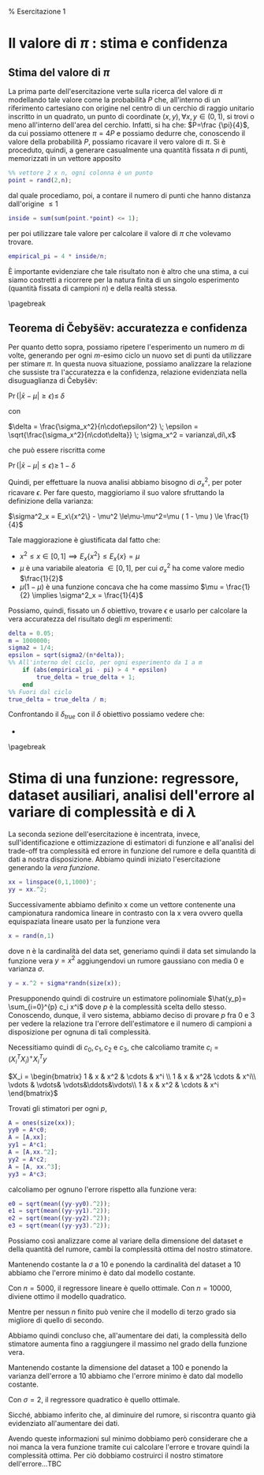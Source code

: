 ﻿% Esercitazione 1

# Il valore di $\pi$ : stima e confidenza

## Stima del valore di $\pi$
La prima parte dell'esercitazione verte sulla ricerca del valore di $\pi$ modellando tale valore come la probabilità $P$ che, all'interno di un riferimento cartesiano con origine nel centro di un cerchio di raggio unitario inscritto in un quadrato, un punto di coordinate $(x, y), \forall x,y \in (0,1)$, si trovi o meno all'interno dell'area del cerchio.
Infatti, si ha che: $P=\frac {\pi}{4}$, da cui possiamo ottenere $\pi= 4P$ e possiamo dedurre che, conoscendo il valore della probabilità $P$, possiamo ricavare il vero valore di $\pi$.
Si è proceduto, quindi, a generare casualmente una quantità fissata $n$ di punti, memorizzati in un vettore apposito
```Matlab
%% vettore 2 x n, ogni colonna è un punto
point = rand(2,n); 
```
dal quale procediamo, poi, a contare il numero di punti che hanno distanza dall'origine $\leq 1$
```Matlab
inside = sum(sum(point.*point) <= 1);
```
per poi utilizzare tale valore per calcolare il valore di $\pi$ che volevamo trovare. 
```Matlab
empirical_pi = 4 * inside/n;
```
È importante evidenziare che tale risultato non è altro che una stima, a cui siamo costretti a ricorrere per la natura finita di un singolo esperimento (quantità fissata di campioni $n$) e della realtà stessa.

\pagebreak

## Teorema di Čebyšëv: accuratezza e confidenza

Per quanto detto sopra, possiamo ripetere l'esperimento un numero $m$ di volte, generando per ogni $m$-esimo ciclo un nuovo set di punti da utilizzare per stimare $\pi$.
In questa nuova situazione, possiamo analizzare la relazione che sussiste tra l'accuratezza e la confidenza, relazione evidenziata nella disuguaglianza di Čebyšëv:

$\Pr\left(|{\bar{x}-\mu}| \ge \epsilon\right)\le \;\delta$

con

$\delta = \frac{\sigma_x^2}{n\cdot\epsilon^2} \; \epsilon = \sqrt{\frac{\sigma_x^2}{n\cdot\delta}}  \; \sigma_x^2 = varianza\,di\,x$

che può essere riscritta come

$\Pr\left(|{\bar{x}-\mu}| \le \epsilon\right)\ge \;1-\delta$

Quindi, per effettuare la nuova analisi abbiamo bisogno di $\sigma^2_x$, per poter ricavare $\epsilon$. Per fare questo, maggioriamo il suo valore sfruttando la definizione della varianza:

$\sigma^2_x = E_x\{x^2\} - \mu^2 \le\mu-\mu^2=\mu ( 1 - \mu ) \le \frac{1}{4}$

Tale maggiorazione è giustificata dal fatto che:

- $x^2 \le x \in [0,1] \implies E_x\{x^2\} \le E_x\{x\} = \mu$
- $\mu$ è una variabile aleatoria $\in [0,1]$, per cui $\sigma^2_x$ ha come valore medio $\frac{1}{2}$ 
- $\mu ( 1 - \mu )$ è una funzione concava che ha come massimo $\mu = \frac{1}{2} \implies \sigma^2_x = \frac{1}{4}$

Possiamo, quindi, fissato un $\delta$ obiettivo, trovare $\epsilon$ e usarlo per calcolare la vera accuratezza del risultato degli $m$ esperimenti:

```Matlab
delta = 0.05;
m = 1000000;
sigma2 = 1/4;
epsilon = sqrt(sigma2/(n*delta));
%% All'interno del ciclo, per ogni esperimento da 1 a m
    if (abs(empirical_pi - pi) > 4 * epsilon)
        true_delta = true_delta + 1;
    end
%% Fuori dal ciclo
true_delta = true_delta / m;
```

Confrontando il $\delta_{true}$ con il $\delta$ obiettivo possiamo vedere che:

-


\pagebreak

# Stima di una funzione: regressore, dataset ausiliari, analisi dell'errore al variare di complessità e di $\lambda$

La seconda sezione dell'esercitazione è incentrata, invece, sull'identificazione e ottimizzazione di estimatori di funzione e all'analisi del trade-off tra complessità ed errore in funzione del rumore e della quantità di dati a nostra disposizione.
Abbiamo quindi iniziato l'esercitazione generando la *vera funzione*.
```Matlab
xx = linspace(0,1,1000)';
yy = xx.^2;
```
Successivamente abbiamo definito x come un vettore contenente una campionatura randomica lineare in contrasto con la x vera ovvero quella equispaziata lineare usato per la funzione vera
```Matlab
x = rand(n,1)
```
dove n è la cardinalità del data set, generiamo quindi il data set simulando la funzione vera $y = x^2$ aggiungendovi un rumore gaussiano con media 0 e varianza $\sigma$.
```Matlab
y = x.^2 + sigma*randn(size(x));
```

Presupponendo quindi di costruire un estimatore polinomiale $\hat{y_p}= \sum_{i=0}^{p} c_i x^i$ dove $p$ è la complessità scelta dello stesso.
Conoscendo, dunque, il vero sistema, abbiamo deciso di provare $p$ fra $0$ e $3$ per vedere la relazione tra l'errore dell'estimatore e il numero di campioni a disposizione per ognuna di tali complessità.

Necessitiamo quindi di $c_0, c_1, c_2$ e $c_3$, che  calcoliamo tramite
 $c_i = (X_i^TX_i)^+ X_i^T y$
 
$X_i =  \begin{bmatrix}
  1 & x & x^2 & \cdots & x^i \\
  1 & x & x^2& \cdots & x^i\\
\vdots & \vdots& \vdots&\ddots&\vdots\\
  1 & x & x^2 & \cdots & x^i
 \end{bmatrix}$
 
Trovati gli stimatori per ogni $p$,
 
```Matlab
A = ones(size(xx));
yy0 = A*c0;
A = [A,xx];
yy1 = A*c1;
A = [A,xx.^2];
yy2 = A*c2;
A = [A, xx.^3];
yy3 = A*c3;
```

calcoliamo per ognuno l'errore rispetto alla funzione vera:

```Matlab
e0 = sqrt(mean((yy-yy0).^2));
e1 = sqrt(mean((yy-yy1).^2));
e2 = sqrt(mean((yy-yy2).^2));
e3 = sqrt(mean((yy-yy3).^2));
```
Possiamo così analizzare come al variare della dimensione del dataset e della quantità del rumore, cambi la complessità ottima del nostro stimatore.

Mantenendo costante la $\sigma$ a $10$ e ponendo la cardinalità del dataset a $10$ abbiamo che l'errore minimo è dato dal modello costante.

Con $n = 5000$, il regressore lineare è quello ottimale.
Con $n = 10000$, diviene ottimo il modello quadratico.

Mentre per nessun $n$ finito può venire che il modello di terzo grado sia migliore di quello di secondo.

Abbiamo quindi concluso che, all'aumentare dei dati, la complessità dello stimatore aumenta fino a raggiungere il massimo nel grado della funzione vera.

Mantenendo costante la dimensione del dataset a $100$ e ponendo la varianza dell'errore a $10$ abbiamo che l'errore minimo è dato dal modello costante.

Con $\sigma = 2$, il regressore quadratico è quello ottimale.

Sicché, abbiamo inferito che, al diminuire del rumore, si riscontra quanto già evidenziato all'aumentare dei dati.

Avendo queste informazioni sul minimo dobbiamo però considerare che a noi manca la vera funzione tramite cui calcolare l'errore e trovare quindi la complessità ottima.
Per ciò dobbiamo costruirci il nostro stimatore dell'errore...TBC
